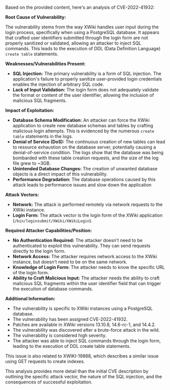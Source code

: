 Based on the provided content, here's an analysis of CVE-2022-41932:

**Root Cause of Vulnerability:**

The vulnerability stems from the way XWiki handles user input during the login process, specifically when using a PostgreSQL database. It appears that crafted user identifiers submitted through the login form are not properly sanitized or validated, allowing an attacker to inject SQL commands. This leads to the execution of DDL (Data Definition Language) `create table` statements.

**Weaknesses/Vulnerabilities Present:**

- **SQL Injection:** The primary vulnerability is a form of SQL injection. The application's failure to properly sanitize user-provided login credentials enables the injection of arbitrary SQL code.
- **Lack of Input Validation:** The login form does not adequately validate the format or content of the user identifier, allowing the inclusion of malicious SQL fragments.

**Impact of Exploitation:**

- **Database Schema Modification:** An attacker can force the XWiki application to create new database schemas and tables by crafting malicious login attempts. This is evidenced by the numerous `create table` statements in the logs.
- **Denial of Service (DoS):** The continuous creation of new tables can lead to resource exhaustion on the database server, potentially causing a denial-of-service condition. The logs show that the database was being bombarded with these table creation requests, and the size of the log file grew to ~3GB.
- **Unintended Database Changes:** The creation of unwanted database objects is a direct impact of this vulnerability.
- **Performance Degradation:** The database operations caused by this attack leads to performance issues and slow down the application

**Attack Vectors:**

- **Network:** The attack is performed remotely via network requests to the XWiki instance.
- **Login Form:** The attack vector is the login form of the XWiki application (`/bin/loginsubmit/XWiki/XWikiLogin`).

**Required Attacker Capabilities/Position:**

- **No Authentication Required:** The attacker doesn't need to be authenticated to exploit this vulnerability. They can send requests directly to the login form.
- **Network Access:** The attacker requires network access to the XWiki instance, but doesn't need to be on the same network.
- **Knowledge of Login Form:**  The attacker needs to know the specific URL of the login form.
- **Ability to Craft Malicious Input:** The attacker needs the ability to craft malicious SQL fragments within the user identifier field that can trigger the execution of database commands.

**Additional Information:**

- The vulnerability is specific to XWiki instances using a PostgreSQL database.
- The vulnerability has been assigned CVE-2022-41932.
- Patches are available in XWiki versions 13.10.8, 14.6-rc-1, and 14.4.2.
- The vulnerability was discovered after a brute-force attack in the wild.
- The vulnerability is considered high severity.
- The attacker was able to inject SQL commands through the login form, leading to the execution of DDL create table statements.

This issue is also related to XWIKI-19888, which describes a similar issue using GET requests to create indexes.

This analysis provides more detail than the initial CVE description by outlining the specific attack vector, the nature of the SQL injection, and the consequences of successful exploitation.